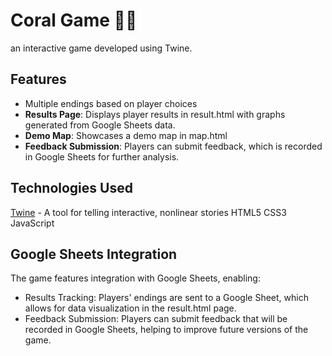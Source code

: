 # Coral Game 🌊🐠

an interactive game developed using Twine. 

## Features

- Multiple endings based on player choices
- **Results Page**: Displays player results in result.html with graphs generated from Google Sheets data.
- **Demo Map**: Showcases a demo map in map.html 
- **Feedback Submission**: Players can submit feedback, which is recorded in Google Sheets for further analysis.

## Technologies Used

[Twine](https://twinery.org/) - A tool for telling interactive, nonlinear stories
HTML5
CSS3
JavaScript 

## Google Sheets Integration

The game features integration with Google Sheets, enabling:
- Results Tracking: Players' endings are sent to a Google Sheet, which allows for data visualization in the result.html page.
- Feedback Submission: Players can submit feedback that will be recorded in Google Sheets, helping to improve future versions of the game.
